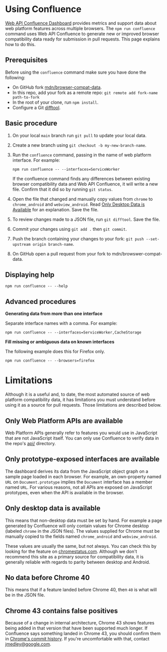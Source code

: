 # Using Confluence

[Web API Confluence Dashboard](https://web-confluence.appspot.com/#!/) provides metrics and support data about web platform features across multiple browsers. The `npm run confluence` command uses Web API Confluence to generate new or improved browser compatibility data ready for submission in pull requests. This page explains how to do this.

## Prerequisites

Before using the `confluence` command make sure you have done the following:

- On GitHub fork [mdn/browser-compat-data](https://github.com/mdn/browser-compat-data/).
- In this repo, add your fork as a remote repo: `git remote add fork-name path-to-fork`
- In the root of your clone, run `npm install`.
- Configure a Git [difftool](https://git-scm.com/docs/git-difftool).

## Basic procedure

1. On your local `main` branch run `git pull` to update your local data.
1. Create a new branch using `git checkout -b my-new-branch-name`.
1. Run the `confluence` command, passing in the name of web platform interface. For example:

   `npm run confluence -- --interfaces=ServiceWorker`

   If the confluence command finds any differences between existing browser compatibility data and Web API Confluence, it will write a new file. Confirm that it did so by running `git status`.

1. Open the file that changed and manually copy values from `chrome` to `chrome_android` and `webview_android`. Read [Only Desktop Data is Available](#only-desktop-data-is-available) for an explanation. Save the file.
1. To review changes made to a JSON file, run `git difftool`. Save the file.
1. Commit your changes using `git add .` then `git commit`.
1. Push the branch containing your changes to your fork: `git push --set-upstream origin branch-name`.
1. On GitHub open a pull request from your fork to mdn/browswer-compat-data.

## Displaying help

```
npm run confluence -- --help
```

## Advanced procedures

**Generating data from more than one interface**

Separate interface names with a comma. For example:

```
npm run confluence -- --interfaces=ServiceWorker,CacheStorage
```

**Fill missing or ambiguous data on known interfaces**

The following example does this for Firefox only.

```
npm run confluence -- --browsers=firefox
```

# Limitations

Although it is a useful and, to date, the most automated source of web platform compatibility data, it has limitations you must understand before using it as a source for pull requests. Those limitations are described below.

## Only Web Platform APIs are available

Web Platform APIs generally refer to features you would use in JavaScript that are not JavaScript itself. You can only use Confluence to verify data in the repo's [api/](../api) directory.

## Only prototype-exposed interfaces are available

The dashboard derives its data from the JavaScript object graph on a sample page loaded in each browser. For example, an own-property named `URL` on `Document.prototype` implies the `Document` interface has a member named `URL`. For various reasons, not all APIs are exposed on JavaScript prototypes, even when the API is available in the browser.

## Only desktop data is available

This means that non-desktop data must be set by hand. For example a page generated by Confluence will only contain values for Chrome desktop (labeled `chrome` in the JSON files). The values supplied for Chrome must be manually copied to the fields named `chrome_android` and `webview_android`.

These values are usually the same, but not always. You can check this by looking for the feature on [chromestatus.com](https://www.chromestatus.com/features). Although we don't recommend this site as a primary source for compatibility data, it is generally reliable with regards to parity between desktop and Android.

## No data before Chrome 40

This means that if a feature landed before Chrome 40, then `40` is what will be in the JSON file.

## Chrome 43 contains false positives

Because of a change in internal architecture, Chrome 43 shows features being added in that version that have been supported much longer. If Confluence says something landed in Chrome 43, you should confirm them in [Chrome's commit history](https://cs.chromium.org/chromium/src/third_party/blink/renderer/). If you're uncomfortable with that, contact jmedley@google.com.
